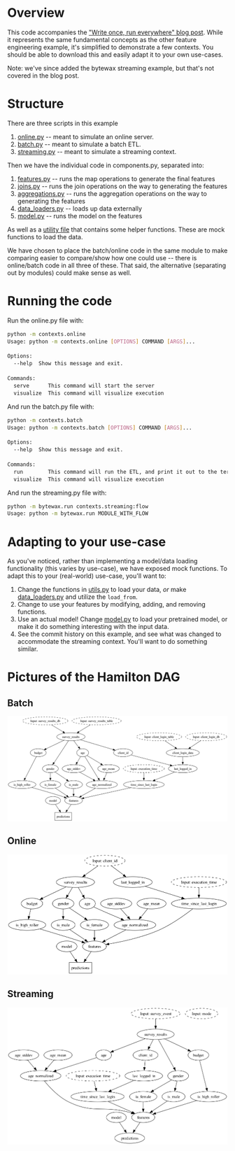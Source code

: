 # Overview

This code accompanies the ["Write once, run everywhere" blog post](https://blog.dagworks.io/p/feature-engineering-with-hamilton).
While it represents the
same fundamental concepts as the other feature engineering example, it's simplified to demonstrate a few contexts.
You should be able to download this and easily adapt it to your own use-cases.

Note: we've since added the bytewax streaming example, but that's not covered in the blog post.

# Structure

There are three scripts in this example
1. [online.py](contexts/online.py) -- meant to simulate an online server.
2. [batch.py](contexts/batch.py) -- meant to simulate a batch ETL.
3. [streaming.py](contexts/streaming.py) -- meant to simulate a streaming context.

Then we have the individual code in components.py, separated into:
1. [features.py](components/features.py) -- runs the map operations to generate the final features
2. [joins.py](components/join_operations.py) -- runs the join operations on the way to generating the features
3. [aggregations.py](components/aggregation_operations.py) -- runs the aggregation operations on the way to generating the features
4. [data_loaders.py](components/data_loaders.py) -- loads up data externally
5. [model.py](components/model.py) -- runs the model on the features

As well as a [utility file](components/utils.py) that contains some helper functions. These are mock functions to load the data.

We have chosen to place the batch/online code in the same module to make comparing easier to compare/show how one could use -- there is online/batch code in all three of these.
That said, the alternative (separating out by modules) could make sense as well.

# Running the code

Run the online.py file with:

```bash
python -m contexts.online
Usage: python -m contexts.online [OPTIONS] COMMAND [ARGS]...

Options:
  --help  Show this message and exit.

Commands:
  serve      This command will start the server
  visualize  This command will visualize execution
```

And run the batch.py file with:

```bash
python -m contexts.batch
Usage: python -m contexts.batch [OPTIONS] COMMAND [ARGS]...

Options:
  --help  Show this message and exit.

Commands:
  run        This command will run the ETL, and print it out to the terminal
  visualize  This command will visualize execution
```

And run the streaming.py file with:

```bash
python -m bytewax.run contexts.streaming:flow
Usage: python -m bytewax.run MODULE_WITH_FLOW
```

# Adapting to your use-case

As you've noticed, rather than implementing a model/data loading functionality (this varies by use-case),
we have exposed mock functions. To adapt this to your (real-world) use-case, you'll want to:


1. Change the functions in [utils.py](components/utils.py) to load your data, *or* make [data_loaders.py](components/data_loaders.py) and utilize the `load_from`.
2. Change to use your features by modifying, adding, and removing functions.
3. Use an actual model! Change [model.py](components/model.py) to load your pretrained model, or make it do something interesting with the input data.
4. See the commit history on this example, and see what was changed to accommodate the streaming context. You'll want to do something similar.


# Pictures of the Hamilton DAG
## Batch
![batch](batch.png)
## Online
![online](online.png)
## Streaming
![streaming](streaming.png)
